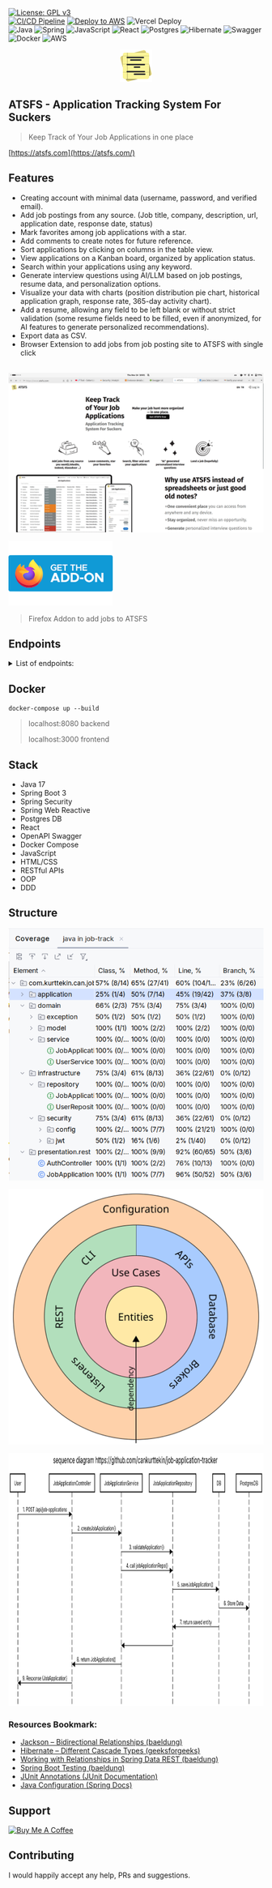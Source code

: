 [![License: GPL v3](https://img.shields.io/badge/License-GPLv3-blue.svg)](https://www.gnu.org/licenses/gpl-3.0)
<br />
[![CI/CD Pipeline](https://github.com/cankurttekin/job-application-tracker/actions/workflows/ci-cd-pipeline.yml/badge.svg)](https://github.com/cankurttekin/job-application-tracker/actions/workflows/ci-cd-pipeline.yml)
[![Deploy to AWS](https://github.com/cankurttekin/job-application-tracker/actions/workflows/deploy.yml/badge.svg)](https://github.com/cankurttekin/job-application-tracker/actions/workflows/deploy.yml)
![Vercel Deploy](https://deploy-badge.vercel.app/vercel/job-application-tracker-silk)
<br />
![Java](https://img.shields.io/badge/java-%23ED8B00.svg?style=for-the-badge&logo=openjdk&logoColor=white)
![Spring](https://img.shields.io/badge/spring-%236DB33F.svg?style=for-the-badge&logo=spring&logoColor=white)
![JavaScript](https://img.shields.io/badge/javascript-%23323330.svg?style=for-the-badge&logo=javascript&logoColor=%23F7DF1E)
![React](https://img.shields.io/badge/react-%2320232a.svg?style=for-the-badge&logo=react&logoColor=%2361DAFB)
![Postgres](https://img.shields.io/badge/postgres-%23316192.svg?style=for-the-badge&logo=postgresql&logoColor=white)
![Hibernate](https://img.shields.io/badge/Hibernate-59666C?style=for-the-badge&logo=Hibernate&logoColor=white)
![Swagger](https://img.shields.io/badge/-Swagger-%23Clojure?style=for-the-badge&logo=swagger&logoColor=white)
![Docker](https://img.shields.io/badge/docker-%230db7ed.svg?style=for-the-badge&logo=docker&logoColor=white)
![AWS](https://img.shields.io/badge/AWS-%23FF9900.svg?style=for-the-badge&logo=amazon-aws&logoColor=white)

 <p align="center">
  <img height="64" src="/assets/atsfs.png">
</p>

## ATSFS - Application Tracking System For Suckers
> Keep Track of Your Job Applications in one place

[https://atsfs.com](https://atsfs.com/)

## Features
- Creating account with minimal data (username, password, and verified email).
- Add job postings from any source. (Job title, company, description, url, application date, response date, status) 
- Mark favorites among job applications with a star.
- Add comments to create notes for future reference.
- Sort applications by clicking on columns in the table view.
- View applications on a Kanban board, organized by application status.
- Search within your applications using any keyword.
- Generate interview questions using AI/LLM based on job postings, resume data, and personalization options.
- Visualize your data with charts (position distribution pie chart, historical application graph, response rate, 365-day activity chart).
- Add a resume, allowing any field to be left blank or without strict validation (some resume fields need to be filled, even if anonymized, for AI features to generate personalized recommendations).
- Export data as CSV.
- Browser Extension to add jobs from job posting site to ATSFS with single click

<br />

<img src="/assets/atsfs.gif" alt="atsfs demo gif"/>

<img height="128" src="/assets/firefox.png"
alt="firefox addon">
> Firefox Addon to add jobs to ATSFS


## Endpoints
<details>
  <summary>List of endpoints:</summary>
<br>
 
`POST`
/api/auth/register 

`POST`
/api/auth/login
login and get new jwt token

`POST`
/api/job-applications (JWT Auth)
Create job application

`GET`
/api/job-applications (JWT Auth)
Get job applications for user

`GET`
/api/job-applications/stats (JWT Auth)
Returns number of applications on application dates

`PUT`
/api/job-applications (JWT Auth)
Update existing job application fields 

`DELETE`
/api/job-applications/{id} (JWT Auth)
Delete single job application

`DELETE`
/api/job-applications/all (JWT Auth)
Delete all job applications

`GET`
/api/resumes (JWT Auth)

`POST`
/api/resumes (JWT Auth)

`POST`
/api/llm/generate-quiz (JWT Auth)

`POST`
/api/llm/generate-interview (JWT Auth)

</details>

## Docker
```
docker-compose up --build
```
> localhost:8080 backend
> 
> localhost:3000 frontend

## Stack
- Java 17
- Spring Boot 3
- Spring Security
- Spring Web Reactive
- Postgres DB
- React
- OpenAPI Swagger
- Docker Compose
- JavaScript
- HTML/CSS
- RESTful APIs
- OOP
- DDD

## Structure
<img src="/assets/structure.png"
     alt="tests"
     >
     
<img src="/assets/unclebob.svg"
     alt="unclebob"
     >
     
<img src="/assets/sequence-diagram.png"
     alt="sequence"
     height="500">

### Resources Bookmark:
- [Jackson – Bidirectional Relationships (baeldung)](https://www.baeldung.com/jackson-bidirectional-relationships-and-infinite-recursion)
- [Hibernate – Different Cascade Types (geeksforgeeks)](https://www.geeksforgeeks.org/hibernate-different-cascade-types/)
- [Working with Relationships in Spring Data REST (baeldung)](https://www.baeldung.com/spring-data-rest-relationships)
- [Spring Boot Testing (baeldung)](https://www.baeldung.com/spring-boot-testing)
- [JUnit Annotations (JUnit Documentation)](https://junit.org/junit5/docs/current/user-guide/#writing-tests-annotations)
- [Java Configuration (Spring Docs)](https://docs.spring.io/spring-security/reference/servlet/configuration/java.html)

## Support
<a href="https://www.buymeacoffee.com/cankurttekin" target="_blank"><img src="https://cdn.buymeacoffee.com/buttons/v2/default-yellow.png" alt="Buy Me A Coffee" style="height: 60px !important;width: 217px !important;" ></a>

## Contributing
I would happily accept any help, PRs and suggestions.
